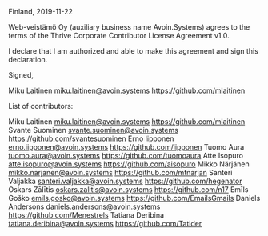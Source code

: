 Finland, 2019-11-22

Web-veistämö Oy (auxiliary business name Avoin.Systems) agrees to the terms of the Thrive Corporate
Contributor License Agreement v1.0.

I declare that I am authorized and able to make this agreement and sign this
declaration.

Signed,

Miku Laitinen miku.laitinen@avoin.systems https://github.com/mlaitinen

List of contributors:

Miku Laitinen miku.laitinen@avoin.systems https://github.com/mlaitinen
Svante Suominen svante.suominen@avoin.systems https://github.com/svantesuominen
Erno Iipponen erno.iipponen@avoin.systems https://github.com/iipponen
Tuomo Aura tuomo.aura@avoin.systems https://github.com/tuomoaura
Atte Isopuro atte.isopuro@avoin.systems https://github.com/aisopuro
Mikko Närjänen mikko.narjanen@avoin.systems https://github.com/mtnarjan
Santeri Valjakka santeri.valjakka@avoin.systems https://github.com/hegenator
Oskars Zālītis oskars.zalitis@avoin.systems https://github.com/n17
Emīls Goško emils.gosko@avoin.systems https://github.com/EmailsGmails
Daniels Andersons daniels.andersons@avoin.systems https://github.com/Menestrels
Tatiana Deribina tatiana.deribina@avoin.systems https://github.com/Tatider

